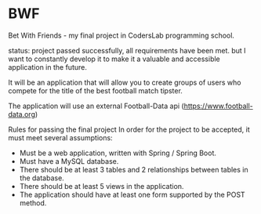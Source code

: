 # BWF
Bet With Friends - my final project in CodersLab programming school.

status:
project passed successfully, all requirements have been met.
but I want to constantly develop it to make it a valuable and accessible application in the future.


It will be an application that will allow you to create groups of users who compete for the title of the best football match tipster.

The application will use an external Football-Data api (https://www.football-data.org)


Rules for passing the final project
In order for the project to be accepted, it must meet several assumptions:

- Must be a web application, written with Spring / Spring Boot.
- Must have a MySQL database.
- There should be at least 3 tables and 2 relationships between tables in the database.
- There should be at least 5 views in the application.
- The application should have at least one form supported by the POST method.
